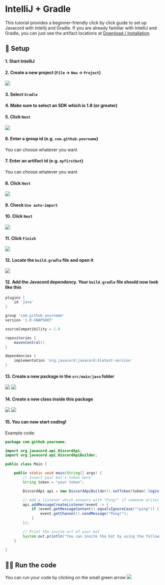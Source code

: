 # IntelliJ + Gradle
<ClientOnly>
    <LatestVersion/>
</ClientOnly>

This tutorial provides a beginner-friendly click by click guide to set up Javacord with Intellij and Gradle.
If you are already familiar with IntelliJ and Gradle, you can just see the artifact locations at [Download / Installation](/wiki/getting-started/download-installation.md).

## :wrench: Setup

#### **1.** Start IntelliJ

#### **2.** Create a new project (`File` -> `New` -> `Project`)

![](./img-intellij-gradle/create-project.png)

#### **3.** Select `Gradle`

#### **4.** Make sure to select an SDK which is 1.8 (or greater)

#### **5.** Click `Next`

![](./img-intellij-gradle/select-gradle.png)

#### **6.** Enter a group id (e.g. `com.github.yourname`)

You can choose whatever you want

#### **7.** Enter an artifact id (e.g. `myfirstbot`)

You can choose whatever you want

#### **8.** Click `Next`

![](./img-intellij-gradle/new-project.png)

#### **9.** Check `Use auto-import`

#### **10.** Click `Next`

![](./img-intellij-gradle/new-project-2.png)

#### **11.** Click `Finish`

![](./img-intellij-gradle/new-project-3.png)

#### **12.** Locate the `build.gradle` file and open it

![](./img-intellij-gradle/after-finished.png)

#### **12.** Add the Javacord dependency. Your `build.gradle` file should now look like this

```groovy
plugins {
    id 'java'
}

group 'com.github.yourname'
version '1.0-SNAPSHOT'

sourceCompatibility = 1.8

repositories {
    mavenCentral()
}

dependencies {
    implementation 'org.javacord:javacord:$latest-version'
}
```

#### **13.** Create a new package in the `src/main/java` folder

![](./img-intellij-gradle/new-package.png)
![](./img-intellij-gradle/new-package-2.png)

#### **14.** Create a new class inside this package

![](./img-intellij-gradle/new-class.png)
![](./img-intellij-gradle/new-class-2.png)

#### **15.** You can now start coding!

Example code:
```java
package com.github.yourname;

import org.javacord.api.DiscordApi;
import org.javacord.api.DiscordApiBuilder;

public class Main {

    public static void main(String[] args) {
        // Insert your bot's token here
        String token = "your token";

        DiscordApi api = new DiscordApiBuilder().setToken(token).login().join();

        // Add a listener which answers with "Pong!" if someone writes "!ping"
        api.addMessageCreateListener(event -> {
            if (event.getMessageContent().equalsIgnoreCase("!ping")) {
                event.getChannel().sendMessage("Pong!");
            }
        });

        // Print the invite url of your bot
        System.out.println("You can invite the bot by using the following url: " + api.createBotInvite());
    }

}
```

## :running_woman: Run the code

You can run your code by clicking on the small green arrow
![](./img-intellij-gradle/run-the-bot.png)